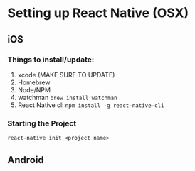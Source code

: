# Setting up React Native (OSX)

## iOS

### Things to install/update:
1. xcode (MAKE SURE TO UPDATE)
2. Homebrew
3. Node/NPM
4. watchman ```brew install watchman```
5. React Native cli ```npm install -g react-native-cli```

### Starting the Project
```react-native init <project name>```


## Android